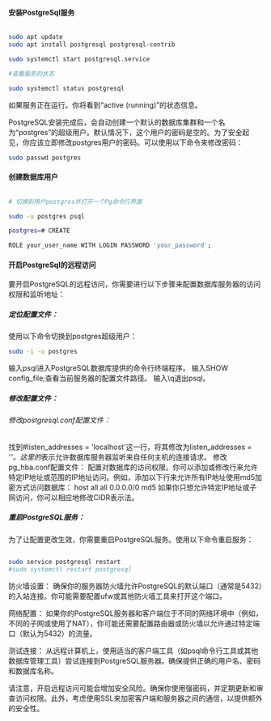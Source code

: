 #### 安装PostgreSql服务

```bash

sudo apt update
sudo apt install postgresql postgresql-contrib

sudo systemctl start postgresql.service

#查看服务的状态

sudo systemctl status postgresql

```

如果服务正在运行。你将看到“active (running)”的状态信息。

PostgreSQL安装完成后，会自动创建一个默认的数据库集群和一个名为“postgres”的超级用户。默认情况下，这个用户的密码是空的。为了安全起见，你应该立即修改postgres用户的密码。可以使用以下命令来修改密码：

```bash
sudo passwd postgres
```

#### 创建数据库用户

```bash

# 切换到用户postgres并打开一个Pg命令行界面

sudo -u postgres psql

postgres=# CREATE

ROLE your_user_name WITH LOGIN PASSWORD 'your_password';
```

#### 开启PostgreSql的远程访问

要开启PostgreSQL的远程访问，你需要进行以下步骤来配置数据库服务器的访问权限和监听地址：

##### 定位配置文件：

使用以下命令切换到postgres超级用户：

```bash
sudo -i -u postgres
```

输入psql进入PostgreSQL数据库提供的命令行终端程序。
输入SHOW config_file;查看当前服务器的配置文件路径。
输入\q退出psql。

##### 修改配置文件：

###### 修改postgresql.conf配置文件：

找到#listen_addresses = 'localhost'这一行，将其修改为listen_addresses = '*'。这里的*表示允许数据库服务器监听来自任何主机的连接请求。
修改pg_hba.conf配置文件：
配置对数据库的访问权限。你可以添加或修改行来允许特定IP地址或范围的IP地址访问。例如，添加以下行来允许所有IP地址使用md5加密方式访问数据库：
host all all 0.0.0.0/0 md5
如果你只想允许特定IP地址或子网访问，你可以相应地修改CIDR表示法。

##### 重启PostgreSQL服务：

为了让配置更改生效，你需要重启PostgreSQL服务。使用以下命令重启服务：

```bash

sudo service postgresql restart
#sudo systemctl restart postgresql

```

防火墙设置：
确保你的服务器防火墙允许PostgreSQL的默认端口（通常是5432）的入站连接。你可能需要配置ufw或其他防火墙工具来打开这个端口。

网络配置：
如果你的PostgreSQL服务器和客户端位于不同的网络环境中（例如，不同的子网或使用了NAT），你可能还需要配置路由器或防火墙以允许通过特定端口（默认为5432）的流量。

测试连接：
从远程计算机上，使用适当的客户端工具（如psql命令行工具或其他数据库管理工具）尝试连接到PostgreSQL服务器。确保提供正确的用户名、密码和数据库名称。

请注意，开启远程访问可能会增加安全风险。确保你使用强密码，并定期更新和审查访问权限。此外，考虑使用SSL来加密客户端和服务器之间的通信，以提供额外的安全性。
